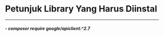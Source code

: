 <h1> Petunjuk Library Yang Harus Diinstal </h1>
<hr>
<h5> - composer require google/apiclient:^2.7 </h5>
